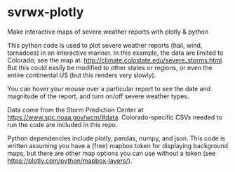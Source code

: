 # svrwx-plotly
Make interactive maps of severe weather reports with plotly & python

This python code is used to plot severe weather reports (hail, wind, tornadoes) in an interactive manner. In this example, the data are limited to Colorado; see the map at: http://climate.colostate.edu/severe_storms.html.  But this could easily be modified to other states or regions, or even the entire continental US (but this renders *very* slowly). 

You can hover your mouse over a particular report to see the date and magnitude of the report, and turn on/off severe weather types.

Data come from the Storm Prediction Center at https://www.spc.noaa.gov/wcm/#data. Colorado-specific CSVs needed to run the code are included in this repo.

Python dependencies include plotly, pandas, numpy, and json. This code is written assuming you have a (free) mapbox token for displaying background maps, but there are other map options you can use without a token (see https://plotly.com/python/mapbox-layers/).


